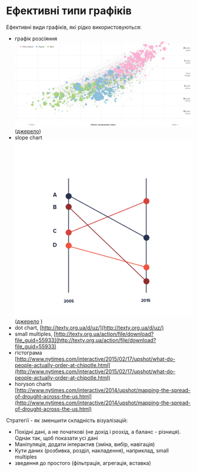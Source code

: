# Ефективні типи графіків

Ефективні види графіків, які рідко використовуються:   

- графік розсіяння
![](imgs/20200520-185805.png)
([джерело](http://www.nytimes.com/interactive/2016/04/29/upshot/money-race-and-success-how-your-school-district-compares.html))
- slope chart
![](imgs/20200520-190030.png) ([джерело](https://datavizproject.com/data-type/slope-chart/) )
- dot chart, [http://texty.org.ua/d/uz/](http://texty.org.ua/d/uz/) 
- small multiples, [http://texty.org.ua/action/file/download?file_guid=55933](http://texty.org.ua/action/file/download?file_guid=55933)
- гістограма [http://www.nytimes.com/interactive/2015/02/17/upshot/what-do-people-actually-order-at-chipotle.html](http://www.nytimes.com/interactive/2015/02/17/upshot/what-do-people-actually-order-at-chipotle.html)
- horyson charts  [http://www.nytimes.com/interactive/2014/upshot/mapping-the-spread-of-drought-across-the-us.html](http://www.nytimes.com/interactive/2014/upshot/mapping-the-spread-of-drought-across-the-us.html)


Стратегії - як зменшити складність візуалізацій:
- Похідні дані, а не початкові (не дохід і розхід, а баланс - різниця). Однак так, щоб показати усі дані
- Маніпуляція, додати інтерактив (зміна, вибір, навігація)
- Кути даних (розбивка, розділ, накладення), наприклад, small multiples
- зведення до простого (фільтрація, агрегація, вставка)


